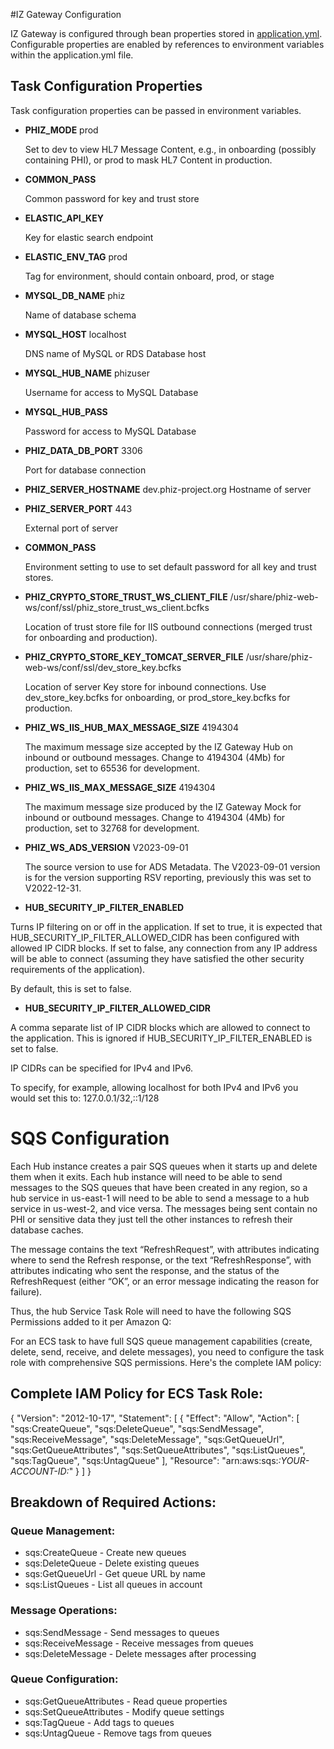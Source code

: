 #IZ Gateway Configuration

IZ Gateway is configured through bean properties stored in [application.yml](src/main/resources/application.yml). Configurable properties are enabled by references to environment
variables within the application.yml file.


## Task Configuration Properties
Task configuration properties can be passed in environment variables.

* __PHIZ_MODE__  prod

  Set to dev to view HL7 Message Content, e.g., in onboarding (possibly containing PHI), or prod to mask HL7 Content in production.

* __COMMON_PASS__

  Common password for key and trust store
  
* __ELASTIC_API_KEY__

  Key for elastic search endpoint
  
* __ELASTIC_ENV_TAG__ prod 

  Tag for environment, should contain onboard, prod, or stage
  
* __MYSQL_DB_NAME__ phiz

  Name of database schema
  
* __MYSQL_HOST__ localhost

  DNS name of MySQL or RDS Database host
  
* __MYSQL_HUB_NAME__ phizuser 

  Username for access to MySQL Database
  
* __MYSQL_HUB_PASS__

  Password for access to MySQL Database
  
* __PHIZ_DATA_DB_PORT__ 3306
  
  Port for database connection
  
* __PHIZ_SERVER_HOSTNAME__ dev.phiz-project.org 
  Hostname of server
  
* __PHIZ_SERVER_PORT__ 443 

  External port of server
  

* __COMMON_PASS__

  Environment setting to use to set default password for all key and trust stores.

* __PHIZ_CRYPTO_STORE_TRUST_WS_CLIENT_FILE__ /usr/share/phiz-web-ws/conf/ssl/phiz_store_trust_ws_client.bcfks

  Location of trust store file for IIS outbound connections (merged trust for onboarding and production).

* __PHIZ_CRYPTO_STORE_KEY_TOMCAT_SERVER_FILE__ /usr/share/phiz-web-ws/conf/ssl/dev_store_key.bcfks

  Location of server Key store for inbound connections. Use dev_store_key.bcfks for onboarding, or prod_store_key.bcfks for production.

* __PHIZ_WS_IIS_HUB_MAX_MESSAGE_SIZE__ 4194304

  The maximum message size accepted by the IZ Gateway Hub on inbound or outbound messages.
  Change to 4194304 (4Mb) for production, set to 65536 for development.

* __PHIZ_WS_IIS_MAX_MESSAGE_SIZE__ 4194304

  The maximum message size produced by the IZ Gateway Mock for inbound or outbound messages.
  Change to 4194304 (4Mb) for production, set to 32768 for development.
  
* __PHIZ_WS_ADS_VERSION__ V2023-09-01

  The source version to use for ADS Metadata.  The V2023-09-01 version is for the version 
  supporting RSV reporting, previously this was set to V2022-12-31.

* __HUB_SECURITY_IP_FILTER_ENABLED__

Turns IP filtering on or off in the application. If set to true, it is expected that HUB_SECURITY_IP_FILTER_ALLOWED_CIDR has been configured with allowed IP CIDR blocks. If set to false, any connection from any IP address will be able to connect (assuming they have satisfied the other security requirements of the application).

By default, this is set to false.

* __HUB_SECURITY_IP_FILTER_ALLOWED_CIDR__

A comma separate list of IP CIDR blocks which are allowed to connect to the application. This is ignored if HUB_SECURITY_IP_FILTER_ENABLED is set to false.

IP CIDRs can be specified for IPv4 and IPv6.

To specify, for example, allowing localhost for both IPv4 and IPv6 you would set this to: 127.0.0.1/32,::1/128

# SQS Configuration 
Each Hub instance creates a pair SQS queues when it starts up and delete them when it exits.  Each hub instance will need to be able to send messages to the SQS queues that have been created in any region, so a hub service in us-east-1 will need to be able to send a message to a hub service in us-west-2, and vice versa.  The messages being sent contain no PHI or sensitive data they just tell the other instances to refresh their database caches.

The message contains the text “RefreshRequest”, with attributes indicating where to send the Refresh response, or the text “RefreshResponse”, with attributes indicating who sent the response, and the status of the RefreshRequest (either “OK”, or an error message indicating the reason for failure).

Thus, the hub Service Task Role will need to have the following SQS Permissions added to it per Amazon Q:

For an ECS task to have full SQS queue management capabilities (create, delete, send, receive, and delete messages), you need to configure the task role with comprehensive SQS permissions. Here's the complete IAM policy:

## Complete IAM Policy for ECS Task Role:

   {
     "Version": "2012-10-17",
     "Statement": [
       {
         "Effect": "Allow",
         "Action": [
           "sqs:CreateQueue",
           "sqs:DeleteQueue",
           "sqs:SendMessage",
           "sqs:ReceiveMessage",
           "sqs:DeleteMessage",
           "sqs:GetQueueUrl",
           "sqs:GetQueueAttributes",
           "sqs:SetQueueAttributes",
           "sqs:ListQueues",
           "sqs:TagQueue",
           "sqs:UntagQueue"
         ],
         "Resource": "arn:aws:sqs:*:YOUR-ACCOUNT-ID:*"
       }
     ]
   }


## Breakdown of Required Actions:

### Queue Management:

* sqs:CreateQueue - Create new queues
* sqs:DeleteQueue - Delete existing queues
* sqs:GetQueueUrl - Get queue URL by name
* sqs:ListQueues - List all queues in account

### Message Operations:

* sqs:SendMessage - Send messages to queues
* sqs:ReceiveMessage - Receive messages from queues
* sqs:DeleteMessage - Delete messages after processing

### Queue Configuration:

* sqs:GetQueueAttributes - Read queue properties
* sqs:SetQueueAttributes - Modify queue settings
* sqs:TagQueue - Add tags to queues
* sqs:UntagQueue - Remove tags from queues